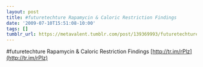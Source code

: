 ```yaml
---
layout: post
title: #futuretechture Rapamycin & Caloric Restriction Findings
date: '2009-07-10T15:51:08-10:00'
tags: []
tumblr_url: https://metavalent.tumblr.com/post/139369993/futuretechture-rapamycin-caloric-restriction
---
```

#futuretechture Rapamycin & Caloric Restriction Findings [http://tr.im/rPlz](http://tr.im/rPlz)


